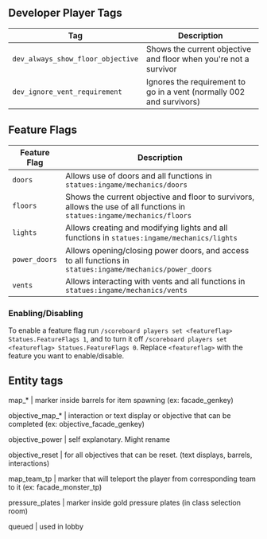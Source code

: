 ## Developer Player Tags
| Tag                               | Description                                                          |
|-----------------------------------|----------------------------------------------------------------------|
| `dev_always_show_floor_objective` | Shows the current objective and floor when you're not a survivor     |
| `dev_ignore_vent_requirement`     | Ignores the requirement to go in a vent (normally 002 and survivors) |

## Feature Flags
| Feature Flag  | Description                                                                                                              |
|---------------|--------------------------------------------------------------------------------------------------------------------------|
| `doors`       | Allows use of doors and all functions in `statues:ingame/mechanics/doors`                                                |
| `floors`      | Shows the current objective and floor to survivors, allows the use of all functions in `statues:ingame/mechanics/floors` |
| `lights`      | Allows creating and modifying lights and all functions in `statues:ingame/mechanics/lights`                              |
| `power_doors` | Allows opening/closing power doors, and access to all functions in `statues:ingame/mechanics/power_doors`                |
| `vents`       | Allows interacting with vents and all functions in `statues:ingame/mechanics/vents`                                      |


### Enabling/Disabling
To enable a feature flag run `/scoreboard players set <featureflag> Statues.FeatureFlags 1`, and to turn it off `/scoreboard players set <featureflag> Statues.FeatureFlags 0`. Replace `<featureflag>` with the feature you want to enable/disable.

## Entity tags 

map_* | marker inside barrels for item spawning (ex: facade_genkey)

objective_map_* | interaction or text display or objective that can be completed (ex: objective_facade_genkey)

objective_power | self explanotary. Might rename

objective_reset | for all objectives that can be reset. (text displays, barrels, interactions)

map_team_tp | marker that will teleport the player from corresponding team to it (ex: facade_monster_tp) 

pressure_plates | marker inside gold pressure plates (in class selection room)

queued | used in lobby

